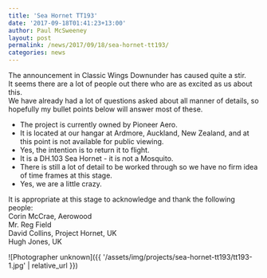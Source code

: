 ```yaml
---
title: 'Sea Hornet TT193'
date: '2017-09-18T01:41:23+13:00'
author: Paul McSweeney
layout: post
permalink: /news/2017/09/18/sea-hornet-tt193/
categories: news
---
```


The announcement in Classic Wings Downunder has caused quite a stir.  
It seems there are a lot of people out there who are as excited as us about this.  
We have already had a lot of questions asked about all manner of details, so hopefully my bullet points below will answer most of these.

* The project is currently owned by Pioneer Aero.
* It is located at our hangar at Ardmore, Auckland, New Zealand, and at this point is not available for public viewing.
* Yes, the intention is to return it to flight.
* It is a DH.103 Sea Hornet - it is not a Mosquito.
* There is still a lot of detail to be worked through so we have no firm idea of time frames at this stage.
* Yes, we are a little crazy.

It is appropriate at this stage to acknowledge and thank the following people:  
Corin McCrae, Aerowood  
Mr. Reg Field  
David Collins, Project Hornet, UK  
Hugh Jones, UK

![Photographer unknown]({{ '/assets/img/projects/sea-hornet-tt193/tt193-1.jpg' | relative_url }})
